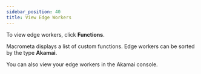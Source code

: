 ```yaml
---
sidebar_position: 40
title: View Edge Workers
---
```


To view edge workers, click **Functions**.

Macrometa displays a list of custom functions. Edge workers can be sorted by the type **Akamai**.

You can also view your edge workers in the Akamai console.